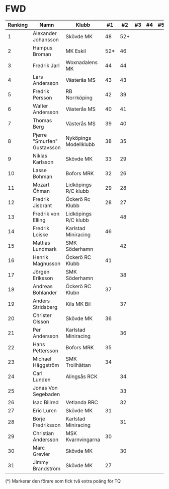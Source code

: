 # FWD

| Ranking | Namn                        | Klubb                 |  #1  |  #2  |  #3 |  #4 |  #5 | Final | Tot |
| ------- | --------------------------- | --------------------- | ---- | ---- | --- | --- | --- | ----- | --- |
| 1       | Alexander Johansson         | Skövde MK             | 48   | 52\* |     |     |     |       | 100 |
| 2       | Hampus Broman               | MK Eskil              | 52\* | 46   |     |     |     |       | 98  |
| 3       | Fredrik Jarl                | Woxnadalens MK        | 44   | 44   |     |     |     |       | 88  |
| 4       | Lars Andersson              | Västerås MS           | 43   | 43   |     |     |     |       | 86  |
| 5       | Fredrik Persson             | RB Norrköping         | 42   | 39   |     |     |     |       | 81  |
| 6       | Walter Andersson            | Västerås MS           | 40   | 41   |     |     |     |       | 81  |
| 7       | Thomas Berg                 | Västerås MS           | 39   | 40   |     |     |     |       | 79  |
| 8       | Pjerre "Smurfen" Gustavsson | Nyköpings Modellklubb | 38   | 35   |     |     |     |       | 73  |
| 9       | Niklas Karlsson             | Skövde MK             | 33   | 29   |     |     |     |       | 62  |
| 10      | Lasse Bohman                | Bofors MRK            | 32   | 26   |     |     |     |       | 58  |
| 11      | Mozart Öhman                | Lidköpings R/C klubb  | 29   | 28   |     |     |     |       | 57  |
| 12      | Fredrik Jisbrant            | Öckerö Rc Klubb       | 28   | 27   |     |     |     |       | 55  |
| 13      | Fredrik von Elling          | Lidköpings R/C klubb  |      | 48   |     |     |     |       | 48  |
| 14      | Fredrik Loiske              | Karlstad Miniracing   | 46   |      |     |     |     |       | 46  |
| 15      | Mattias Lundmark            | SMK Söderhamn         |      | 42   |     |     |     |       | 42  |
| 16      | Henrik Magnusson            | Öckerö RC Klubb       | 41   |      |     |     |     |       | 41  |
| 17      | Jörgen Eriksson             | SMK Söderhamn         |      | 38   |     |     |     |       | 38  |
| 18      | Andreas Bohlander           | Öckerö RC Klubn       | 37   |      |     |     |     |       | 37  |
| 19      | Anders Stridsberg           | Kils MK Bil           |      | 37   |     |     |     |       | 37  |
| 20      | Christer Olsson             | Skövde MK             | 36   |      |     |     |     |       | 36  |
| 21      | Per Andersson               | Karlstad Miniracing   |      | 36   |     |     |     |       | 36  |
| 22      | Hans Pettersson             | Bofors MRK            | 35   |      |     |     |     |       | 35  |
| 23      | Michael Häggström           | SMK Trollhättan       | 34   |      |     |     |     |       | 34  |
| 24      | Carl Lunden                 | Alingsås RCK          |      | 34   |     |     |     |       | 34  |
| 25      | Jonas Von Segebaden         |                       |      | 33   |     |     |     |       | 33  |
| 26      | Isac Billred                | Vetlanda RRC          |      | 32   |     |     |     |       | 32  |
| 27      | Eric Luren                  | Skövde MK             | 31   |      |     |     |     |       | 31  |
| 28      | Börje Fredriksson           | Karlstad Miniracing   |      | 31   |     |     |     |       | 31  |
| 29      | Christian Andersson         | MSK Kvarnvingarna     | 30   |      |     |     |     |       | 30  |
| 30      | Marc Grevler                | Skövde MK             |      | 30   |     |     |     |       | 30  |
| 31      | Jimmy Brandström            | Skövde MK             | 27   |      |     |     |     |       | 27  |

(*) Markerar den förare som fick två extra poäng för TQ
